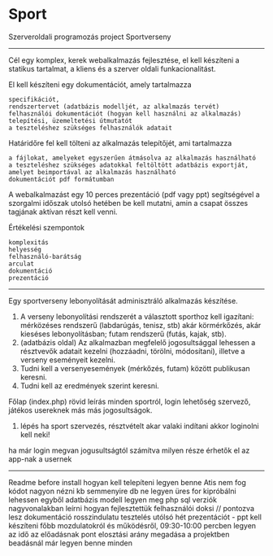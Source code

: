 # Sport
Szerveroldali programozás project
Sportverseny

------------------------------------------------------------------------------------------------------
Cél egy komplex, kerek webalkalmazás fejlesztése, el kell készíteni a statikus tartalmat, a kliens és a szerver oldali funkacionalitást.

El kell készíteni egy dokumentációt, amely tartalmazza

    specifikációt,
    rendszertervet (adatbázis modelljét, az alkalmazás tervét)
    felhasználói dokumentációt (hogyan kell használni az alkalmazás)
    telepítési, üzemeltetési útmutatót
    a teszteléshez szükséges felhasználók adatait

Határidőre fel kell tölteni az alkalmazás telepítőjét, ami tartalmazza

    a fájlokat, amelyeket egyszerűen átmásolva az alkalmazás használható
    a teszteléshez szükséges adatokkal feltöltött adatbázis exportját, amelyet beimportával az alkalmazás használható
    dokumentációt pdf formátumban

A webalkalmazást egy 10 perces prezentáció (pdf vagy ppt) segítségével a szorgalmi időszak utolsó hetében be kell mutatni, amin a csapat összes tagjának aktívan részt kell venni.

Értékelési szempontok

    komplexitás
    helyesség
    felhasználó-barátság
    arculat
    dokumentáció
    prezentáció
------------------------------------------------------------------------------------------------------

Egy sportverseny lebonyolítását adminisztráló alkalmazás készítése. 

1.  A verseny lebonyolítási rendszerét a választott sporthoz kell igazítani: mérközéses rendszerű (labdarúgás, tenisz, stb) akár körmérkőzés, akár kieséses lebonyolításban; futam rendszerű (futás, kajak, stb).
2.  (adatbázis oldal) Az alkalmazban megfelelő jogosultsággal lehessen a résztvevők adatait kezelni (hozzáadni, törölni, módosítani), illetve a verseny eseményeit kezelni.
3.  Tudni kell a versenyesemények (mérkőzés, futam) között publikusan keresni.
4.  Tudni kell az eredmények szerint keresni.



Főlap (index.php) rövid leírás minden sportról, login lehetőség szervező, játékos usereknek más más
jogosultságok.

1. lépés ha sport szervezés, résztvételt akar valaki indítani akkor loginolni kell neki!

ha már login megvan jogusultságtól számítva milyen része érhetők el az app-nak a usernek


_____________________________________________________________________________________

Readme before install
hogyan kell telepíteni legyen benne
Atis nem fog kódot nagyon nézni kb semmenyire 
db ne legyen üres for kipróbálni lehessen egyből
adatbázis modell legyen meg
php sql verziók
nagyvonalakban leírni hogyan fejlesztettük
felhasználói doksi // pontozva lesz dokumentáció
rosszindulatu tesztelés
utólsó hét prezentációt - ppt kell készíteni főbb mozdulatokról és működésről, 09:30-10:00 percben legyen az idő az előadásnak
pont elosztási arány megadása a projektben
beadásnál már legyen benne minden
